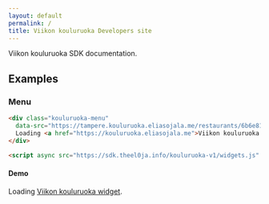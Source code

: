 ```yaml
---
layout: default
permalink: /
title: Viikon kouluruoka Developers site
---
```


Viikon kouluruoka SDK documentation.

## Examples

### Menu

```html
<div class="kouluruoka-menu"
  data-src="https://tampere.kouluruoka.eliasojala.me/restaurants/6b6e81cd-3b72-e511-b1dd-18a9054d8b42">
  Loading <a href="https://kouluruoka.eliasojala.me">Viikon kouluruoka widget</a>.
</div>

<script async src="https://sdk.theel0ja.info/kouluruoka-v1/widgets.js" charset="utf-8"></script>
```

#### Demo

<div class="kouluruoka-menu"
  data-src="https://tampere.kouluruoka.eliasojala.me/restaurants/6b6e81cd-3b72-e511-b1dd-18a9054d8b42">
  Loading <a href="https://kouluruoka.eliasojala.me">Viikon kouluruoka widget</a>.
</div>

<script async src="https://sdk.theel0ja.info/kouluruoka-v1/widgets.js" charset="utf-8"></script>
